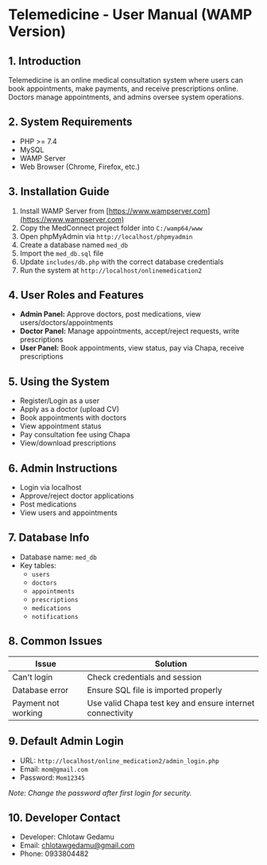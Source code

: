 # Telemedicine  - User Manual (WAMP Version)

## 1. Introduction
Telemedicine is an online medical consultation system where users can book appointments, make payments, and receive prescriptions online. Doctors manage appointments, and admins oversee system operations.

## 2. System Requirements
- PHP >= 7.4  
- MySQL  
- WAMP Server  
- Web Browser (Chrome, Firefox, etc.)

## 3. Installation Guide
1. Install WAMP Server from [https://www.wampserver.com](https://www.wampserver.com)  
2. Copy the MedConnect project folder into `C:/wamp64/www`  
3. Open phpMyAdmin via `http://localhost/phpmyadmin`  
4. Create a database named `med_db`  
5. Import the `med_db.sql` file  
6. Update `includes/db.php` with the correct database credentials  
7. Run the system at `http://localhost/onlinemedication2`

## 4. User Roles and Features
- **Admin Panel:** Approve doctors, post medications, view users/doctors/appointments  
- **Doctor Panel:** Manage appointments, accept/reject requests, write prescriptions  
- **User Panel:** Book appointments, view status, pay via Chapa, receive prescriptions

## 5. Using the System
- Register/Login as a user  
- Apply as a doctor (upload CV)  
- Book appointments with doctors  
- View appointment status  
- Pay consultation fee using Chapa  
- View/download prescriptions

## 6. Admin Instructions
- Login via localhost  
- Approve/reject doctor applications  
- Post medications  
- View users and appointments

## 7. Database Info
- Database name: `med_db`  
- Key tables:  
  - `users`  
  - `doctors`  
  - `appointments`  
  - `prescriptions`  
  - `medications`  
  - `notifications`

## 8. Common Issues

| Issue              | Solution                                  |
|--------------------|-------------------------------------------|
| Can't login        | Check credentials and session             |
| Database error     | Ensure SQL file is imported properly      |
| Payment not working | Use valid Chapa test key and ensure internet connectivity |

## 9. Default Admin Login
- URL: `http://localhost/online_medication2/admin_login.php`  
- Email: `mom@gmail.com`  
- Password: `Mom12345`  

*Note: Change the password after first login for security.*

## 10. Developer Contact
- Developer: Chlotaw Gedamu  
- Email: chlotawgedamu@gmail.com  
- Phone: 0933804482
